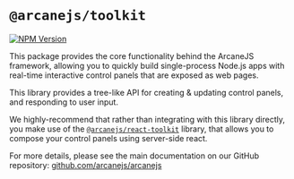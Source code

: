 # `@arcanejs/toolkit`

[![NPM Version](https://img.shields.io/npm/v/%40arcanejs%2Ftoolkit)](https://www.npmjs.com/package/@arcanejs/toolkit)

This package provides the core functionality behind the ArcaneJS framework,
allowing you to quickly build single-process Node.js apps with
real-time interactive control panels that are exposed as web pages.

This library provides a tree-like API for creating & updating control panels,
and responding to user input.

We highly-recommend that rather than integrating with this library directly,
you make use of the
[`@arcanejs/react-toolkit`](https://www.npmjs.com/package/@arcanejs/react-toolkit)
library, that allows you to compose your control panels using server-side react.

For more details,
please see the main documentation on our GitHub repository:
[github.com/arcanejs/arcanejs](https://github.com/arcanejs/arcanejs#arcanejs)
